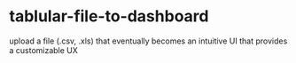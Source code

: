# tablular-file-to-dashboard
upload a file (.csv, .xls) that eventually becomes an intuitive UI that provides a customizable UX
